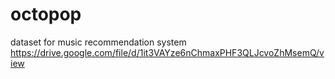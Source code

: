 # octopop
dataset for music recommendation system
https://drive.google.com/file/d/1it3VAYze6nChmaxPHF3QLJcvoZhMsemQ/view
